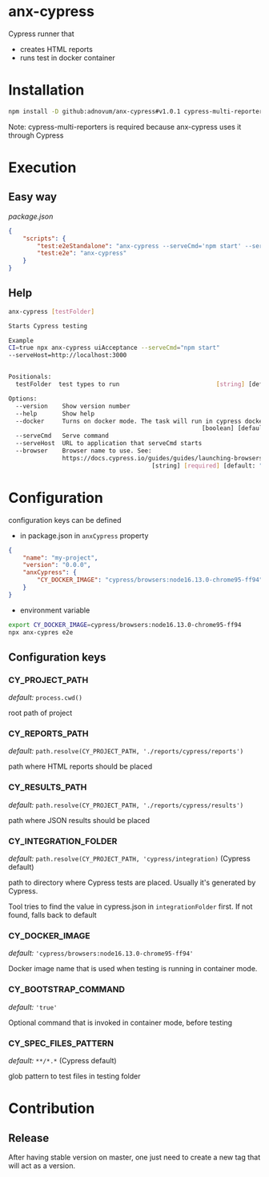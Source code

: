 
# anx-cypress

Cypress runner that
 - creates HTML reports
 - runs test in docker container

# Installation

```bash
npm install -D github:adnovum/anx-cypress#v1.0.1 cypress-multi-reporters
```

Note: cypress-multi-reporters is required because anx-cypress uses it through Cypress

# Execution

## Easy way

*package.json*
```json
{
    "scripts": {
        "test:e2eStandalone": "anx-cypress --serveCmd='npm start' --serveHost='http://localhost:4200'",
        "test:e2e": "anx-cypress"
    }
}
```

## Help
```bash
anx-cypress [testFolder]

Starts Cypress testing

Example
CI=true npx anx-cypress uiAcceptance --serveCmd="npm start"
--serveHost=http://localhost:3000


Positionals:
  testFolder  test types to run                           [string] [default: ""]

Options:
  --version    Show version number                                     [boolean]
  --help       Show help                                               [boolean]
  --docker     Turns on docker mode. The task will run in cypress docker image
                                                      [boolean] [default: false]
  --serveCmd   Serve command                                            [string]
  --serveHost  URL to application that serveCmd starts                  [string]
  --browser    Browser name to use. See:
               https://docs.cypress.io/guides/guides/launching-browsers
                                        [string] [required] [default: "firefox"]

```

# Configuration

configuration keys can be defined
 - in package.json in `anxCypress` property
```json
{
    "name": "my-project",
    "version": "0.0.0",
    "anxCypress": {
        "CY_DOCKER_IMAGE": "cypress/browsers:node16.13.0-chrome95-ff94"
    }
}
```
 - environment variable
```bash
export CY_DOCKER_IMAGE=cypress/browsers:node16.13.0-chrome95-ff94
npx anx-cypres e2e
```

## Configuration keys

### CY_PROJECT_PATH

*default:* `process.cwd()`

root path of project

### CY_REPORTS_PATH

*default:* `path.resolve(CY_PROJECT_PATH, './reports/cypress/reports')`

path where HTML reports should be placed

### CY_RESULTS_PATH

*default:* `path.resolve(CY_PROJECT_PATH, './reports/cypress/results')`

path where JSON results should be placed

### CY_INTEGRATION_FOLDER

*default:* `path.resolve(CY_PROJECT_PATH, 'cypress/integration)` (Cypress default)

path to directory where Cypress tests are placed. Usually it's generated by Cypress.

Tool tries to find the value in cypress.json in `integrationFolder` first. If not found, falls back to default

### CY_DOCKER_IMAGE

*default:* `'cypress/browsers:node16.13.0-chrome95-ff94'`

Docker image name that is used when testing is running in container mode.

### CY_BOOTSTRAP_COMMAND

*default:* `'true'`

Optional command that is invoked in container mode, before testing

### CY_SPEC_FILES_PATTERN

*default:* `**/*.*` (Cypress default)

glob pattern to test files in testing folder

# Contribution

## Release

After having stable version on master, one just need to create a new tag that will act as a version.
